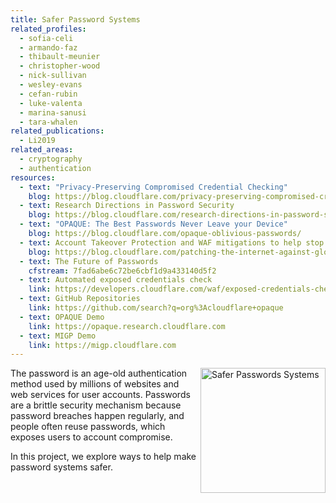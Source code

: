 ```yaml
---
title: Safer Password Systems
related_profiles:
  - sofia-celi
  - armando-faz
  - thibault-meunier
  - christopher-wood
  - nick-sullivan
  - wesley-evans
  - cefan-rubin
  - luke-valenta
  - marina-sanusi
  - tara-whalen
related_publications:
  - Li2019
related_areas:
  - cryptography
  - authentication
resources:
  - text: "Privacy-Preserving Compromised Credential Checking"
    blog: https://blog.cloudflare.com/privacy-preserving-compromised-credential-checking/
  - text: Research Directions in Password Security
    blog: https://blog.cloudflare.com/research-directions-in-password-security/
  - text: "OPAQUE: The Best Passwords Never Leave your Device"
    blog: https://blog.cloudflare.com/opaque-oblivious-passwords/
  - text: Account Takeover Protection and WAF mitigations to help stop Global Brute Force Campaigns
    blog: https://blog.cloudflare.com/patching-the-internet-against-global-brute-force-campaigns/
  - text: The Future of Passwords
    cfstream: 7fad6abe6c72be6cbf1d9a433140d5f2
  - text: Automated exposed credentials check
    link: https://developers.cloudflare.com/waf/exposed-credentials-check
  - text: GitHub Repositories
    link: https://github.com/search?q=org%3Acloudflare+opaque
  - text: OPAQUE Demo
    link: https://opaque.research.cloudflare.com
  - text: MIGP Demo
    link: https://migp.cloudflare.com
---
```


<img src="https://blog.cloudflare.com/content/images/2020/12/Opaque-Header-1.png" alt="Safer Passwords Systems" width="200" align="right" />

The password is an age-old authentication method used by millions of websites and web services for user accounts. Passwords are a brittle security mechanism because password breaches happen regularly, and people often reuse passwords, which exposes users to account compromise.

In this project, we explore ways to help make password systems safer.
